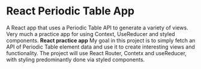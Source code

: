 # React Periodic Table App
A React app that uses a Periodic Table API to generate a variety of views. Very much a practice app for using Context, UseReducer and styled components.
**React practice app**
My goal in this project is to simply fetch an API of Periodic Table element data and use it to create interesting views and functionality. The project will use React Router, Contetx and useReducer, with styling predominantly done via styled components.
